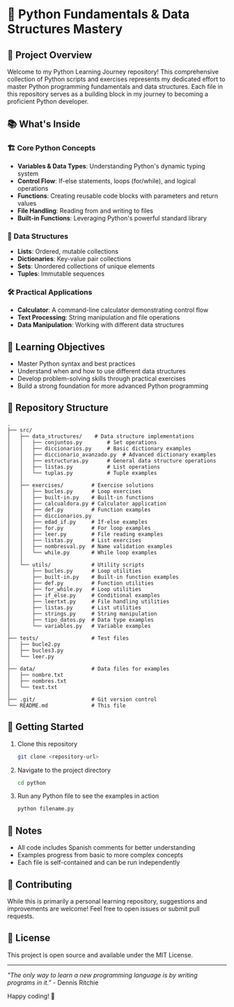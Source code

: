 # 🐍 Python Fundamentals & Data Structures Mastery

## 🚀 Project Overview
Welcome to my Python Learning Journey repository! This comprehensive collection of Python scripts and exercises represents my dedicated effort to master Python programming fundamentals and data structures. Each file in this repository serves as a building block in my journey to becoming a proficient Python developer.

## 📚 What's Inside

### 🏗️ Core Python Concepts
- **Variables & Data Types**: Understanding Python's dynamic typing system
- **Control Flow**: If-else statements, loops (for/while), and logical operations
- **Functions**: Creating reusable code blocks with parameters and return values
- **File Handling**: Reading from and writing to files
- **Built-in Functions**: Leveraging Python's powerful standard library

### 🧮 Data Structures
- **Lists**: Ordered, mutable collections
- **Dictionaries**: Key-value pair collections
- **Sets**: Unordered collections of unique elements
- **Tuples**: Immutable sequences

### 🛠️ Practical Applications
- **Calculator**: A command-line calculator demonstrating control flow
- **Text Processing**: String manipulation and file operations
- **Data Manipulation**: Working with different data structures

## 🎯 Learning Objectives
- Master Python syntax and best practices
- Understand when and how to use different data structures
- Develop problem-solving skills through practical exercises
- Build a strong foundation for more advanced Python programming

## 📂 Repository Structure
```
.
├── src/
│   ├── data_structures/    # Data structure implementations
│   │   ├── conjuntos.py        # Set operations
│   │   ├── diccionarios.py     # Basic dictionary examples
│   │   ├── diccionario_avanzado.py  # Advanced dictionary examples
│   │   ├── estructuras.py      # General data structure operations
│   │   ├── listas.py           # List operations
│   │   └── tuplas.py           # Tuple examples
│   │
│   ├── exercises/         # Exercise solutions
│   │   ├── bucles.py      # Loop exercises
│   │   ├── built-in.py    # Built-in functions
│   │   ├── calcualdora.py # Calculator application
│   │   ├── def.py         # Function examples
│   │   ├── diccionarios.py
│   │   ├── edad_if.py     # If-else examples
│   │   ├── for.py         # For loop examples
│   │   ├── leer.py        # File reading examples
│   │   ├── listas.py      # List exercises
│   │   ├── nombresval.py  # Name validation examples
│   │   └── while.py       # While loop examples
│   │
│   └── utils/             # Utility scripts
│       ├── bucles.py      # Loop utilities
│       ├── built-in.py    # Built-in function examples
│       ├── def.py         # Function utilities
│       ├── for_while.py   # Loop utilities
│       ├── if_else.py     # Conditional examples
│       ├── leertxt.py     # File handling utilities
│       ├── listas.py      # List utilities
│       ├── strings.py     # String manipulation
│       ├── tipo_datos.py  # Data type examples
│       └── variables.py   # Variable examples
│
├── tests/                 # Test files
│   ├── bucle2.py
│   ├── bucles3.py
│   └── leer.py
│
├── data/                  # Data files for examples
│   ├── nombre.txt
│   ├── nombres.txt
│   └── text.txt
│
├── .git/                  # Git version control
└── README.md              # This file
```

## 🏁 Getting Started
1. Clone this repository
   ```bash
   git clone <repository-url>
   ```
2. Navigate to the project directory
   ```bash
   cd python
   ```
3. Run any Python file to see the examples in action
   ```bash
   python filename.py
   ```

## 📝 Notes
- All code includes Spanish comments for better understanding
- Examples progress from basic to more complex concepts
- Each file is self-contained and can be run independently

## 🤝 Contributing
While this is primarily a personal learning repository, suggestions and improvements are welcome! Feel free to open issues or submit pull requests.

## 📜 License
This project is open source and available under the MIT License.

---

*"The only way to learn a new programming language is by writing programs in it."* - Dennis Ritchie

Happy coding! 🚀
